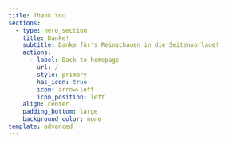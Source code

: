 ```yaml
---
title: Thank You
sections:
  - type: hero_section
    title: Danke!
    subtitle: Danke für's Reinschauen in die Seitenvorlage!
    actions:
      - label: Back to homepage
        url: /
        style: primary
        has_icon: true
        icon: arrow-left
        icon_position: left
    align: center
    padding_bottom: large
    background_color: none
template: advanced
---
```

